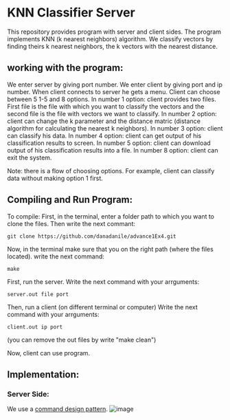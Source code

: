 # KNN Classifier Server
This repository provides program with server and client sides. The program implements KNN (k nearest neighbors) algorithm.
We classify vectors by finding theirs k nearest neighbors, the k vectors with the nearest distance.

## working with the program:
We enter server by giving port number.
We enter client by giving port and ip number.
When client connects to server he gets a menu. Client can choose between 5 1-5 and 8 options.
In number 1 option: client provides two files. First file is the file with which you want to classify the vectors and the second file is the file with vectors we want to classify.
In number 2 option: client can change the k parameter and the distance matric (distance algorithm for calculating the nearest k neighbors).
In number 3 option: client can classify his data.
In number 4 option: client can get output of his classification results to screen.
In number 5 option: client can download output of his classification results into a file.
In number 8 option: client can exit the system.

Note: there is a flow of choosing options. For example, client can classify data without making option 1 first.

## Compiling and Run Program:
To compile: First, in the terminal, enter a folder path to which you want to clone the files.
Then write the next commant:
```
git clone https://github.com/danadanile/advance1Ex4.git
```
Now, in the terminal make sure that you on the right path (where the files located).
write the next command: 
```
make
```
First, run the server.
Write the next command with your arrguments:
```
server.out file port
```
Then, run a client (on different terminal or computer)
Write the next command with your arrguments:
```
client.out ip port
```
(you can remove the out files by write "make clean")

Now, client can use program.

## Implementation:

### Server Side:
We use a [command design pattern](https://en.wikipedia.org/wiki/Command_pattern). 
![image](https://user-images.githubusercontent.com/117977429/213930090-2cbde627-36b0-4ce8-9a51-29d4be42185e.png)











